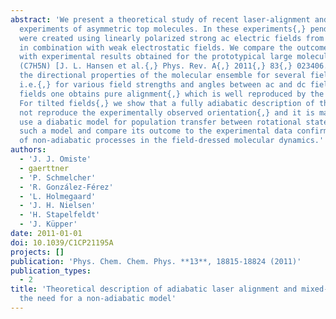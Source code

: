 ```yaml
---
abstract: 'We present a theoretical study of recent laser-alignment and mixed-field-orientation
  experiments of asymmetric top molecules. In these experiments{,} pendular states
  were created using linearly polarized strong ac electric fields from pulsed lasers
  in combination with weak electrostatic fields. We compare the outcome of our calculations
  with experimental results obtained for the prototypical large molecule benzonitrile
  (C7H5N) [J. L. Hansen et al.{,} Phys. Rev. A{,} 2011{,} 83{,} 023406.] and explore
  the directional properties of the molecular ensemble for several field configurations{,}
  i.e.{,} for various field strengths and angles between ac and dc fields. For perpendicular
  fields one obtains pure alignment{,} which is well reproduced by the simulations.
  For tilted fields{,} we show that a fully adiabatic description of the process does
  not reproduce the experimentally observed orientation{,} and it is mandatory to
  use a diabatic model for population transfer between rotational states. We develop
  such a model and compare its outcome to the experimental data confirming the importance
  of non-adiabatic processes in the field-dressed molecular dynamics.'
authors:
  - 'J. J. Omiste'
  - gaerttner
  - 'P. Schmelcher'
  - 'R. González-Férez'
  - 'L. Holmegaard'
  - 'J. H. Nielsen'
  - 'H. Stapelfeldt'
  - 'J. Küpper'
date: 2011-01-01
doi: 10.1039/C1CP21195A
projects: []
publication: 'Phys. Chem. Chem. Phys. **13**, 18815-18824 (2011)'
publication_types:
  - 2
title: 'Theoretical description of adiabatic laser alignment and mixed-field orientation:
  the need for a non-adiabatic model'
---
```

